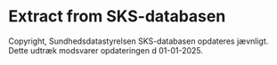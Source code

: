 # Extract from SKS-databasen

Copyright, Sundhedsdatastyrelsen
SKS-databasen opdateres jævnligt. Dette udtræk modsvarer opdateringen d 01-01-2025.
